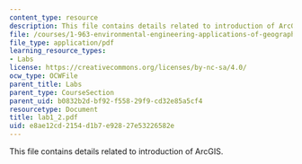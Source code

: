 ```yaml
---
content_type: resource
description: This file contains details related to introduction of ArcGIS.
file: /courses/1-963-environmental-engineering-applications-of-geographic-information-systems-fall-2004/e8ae12cd2154d1b7e92827e53226582e_lab1_2.pdf
file_type: application/pdf
learning_resource_types:
- Labs
license: https://creativecommons.org/licenses/by-nc-sa/4.0/
ocw_type: OCWFile
parent_title: Labs
parent_type: CourseSection
parent_uid: b0832b2d-bf92-f558-29f9-cd32e85a5cf4
resourcetype: Document
title: lab1_2.pdf
uid: e8ae12cd-2154-d1b7-e928-27e53226582e
---
```

This file contains details related to introduction of ArcGIS.